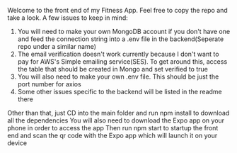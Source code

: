 Welcome to the front end of my Fitness App. Feel free to copy the repo and take a look.
A few issues to keep in mind:
1. You will need to make your own MongoDB account if you don't have one and feed the connection string into a .env file in the backend(Seperate repo under a similar name)
2. The email verification doesn't work currently because I don't want to pay for AWS's Simple emailing service(SES). To get around this, access the table that should be created in Mongo and set verified to true
3. You will also need to make your own .env file. This should be just the port number for axios
4. Some other issues specific to the backend will be listed in the readme there


Other than that, just CD into the main folder and run npm install to download all the dependencies
You will also need to download the Expo app on your phone in order to access the app
Then run npm start to startup the front end and scan the qr code with the Expo app which will launch it on your device
